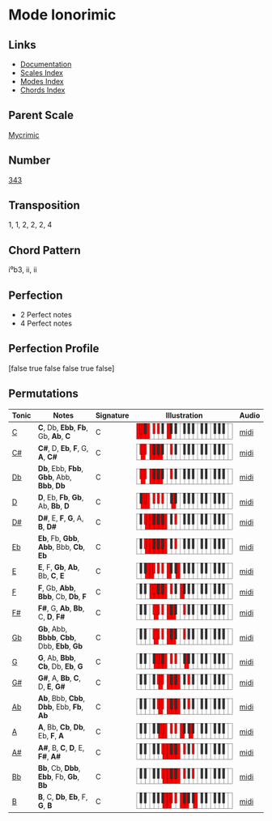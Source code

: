 # Mode Ionorimic

## Links

- [Documentation](README.md)
- [Scales Index](Scales.md)
- [Modes Index](Modes.md)
- [Chords Index](Chords.md)

## Parent Scale

[Mycrimic](ScaleMycrimic.md)

## Number

[343](https://ianring.com/musictheory/scales/343)

## Transposition

1, 1, 2, 2, 2, 4

## Chord Pattern

i⁰b3, ii, ii

## Perfection

- 2 Perfect notes
- 4 Perfect notes

## Perfection Profile

[false true false false true false]

## Permutations

| Tonic | Notes | Signature | Illustration | Audio |
|-------|-------|-----------|--------------|-------|
| [C](ModeCNaturalIonorimic.md) | **C**, Db, **Ebb**, **Fb**, Gb, **Ab**, **C** | C | ![CNaturalIonorimic](ModeCNaturalIonorimic.png) | [midi](https://github.com/edipermadi/music/blob/main/docs/ModeCNaturalIonorimic.mid?raw=true) |
| [C#](ModeCSharpIonorimic.md) | **C#**, D, **Eb**, **F**, G, **A**, **C#** | C | ![CSharpIonorimic](ModeCSharpIonorimic.png) | [midi](https://github.com/edipermadi/music/blob/main/docs/ModeCSharpIonorimic.mid?raw=true) |
| [Db](ModeDFlatIonorimic.md) | **Db**, Ebb, **Fbb**, **Gbb**, Abb, **Bbb**, **Db** | C | ![DFlatIonorimic](ModeDFlatIonorimic.png) | [midi](https://github.com/edipermadi/music/blob/main/docs/ModeDFlatIonorimic.mid?raw=true) |
| [D](ModeDNaturalIonorimic.md) | **D**, Eb, **Fb**, **Gb**, Ab, **Bb**, **D** | C | ![DNaturalIonorimic](ModeDNaturalIonorimic.png) | [midi](https://github.com/edipermadi/music/blob/main/docs/ModeDNaturalIonorimic.mid?raw=true) |
| [D#](ModeDSharpIonorimic.md) | **D#**, E, **F**, **G**, A, **B**, **D#** | C | ![DSharpIonorimic](ModeDSharpIonorimic.png) | [midi](https://github.com/edipermadi/music/blob/main/docs/ModeDSharpIonorimic.mid?raw=true) |
| [Eb](ModeEFlatIonorimic.md) | **Eb**, Fb, **Gbb**, **Abb**, Bbb, **Cb**, **Eb** | C | ![EFlatIonorimic](ModeEFlatIonorimic.png) | [midi](https://github.com/edipermadi/music/blob/main/docs/ModeEFlatIonorimic.mid?raw=true) |
| [E](ModeENaturalIonorimic.md) | **E**, F, **Gb**, **Ab**, Bb, **C**, **E** | C | ![ENaturalIonorimic](ModeENaturalIonorimic.png) | [midi](https://github.com/edipermadi/music/blob/main/docs/ModeENaturalIonorimic.mid?raw=true) |
| [F](ModeFNaturalIonorimic.md) | **F**, Gb, **Abb**, **Bbb**, Cb, **Db**, **F** | C | ![FNaturalIonorimic](ModeFNaturalIonorimic.png) | [midi](https://github.com/edipermadi/music/blob/main/docs/ModeFNaturalIonorimic.mid?raw=true) |
| [F#](ModeFSharpIonorimic.md) | **F#**, G, **Ab**, **Bb**, C, **D**, **F#** | C | ![FSharpIonorimic](ModeFSharpIonorimic.png) | [midi](https://github.com/edipermadi/music/blob/main/docs/ModeFSharpIonorimic.mid?raw=true) |
| [Gb](ModeGFlatIonorimic.md) | **Gb**, Abb, **Bbbb**, **Cbb**, Dbb, **Ebb**, **Gb** | C | ![GFlatIonorimic](ModeGFlatIonorimic.png) | [midi](https://github.com/edipermadi/music/blob/main/docs/ModeGFlatIonorimic.mid?raw=true) |
| [G](ModeGNaturalIonorimic.md) | **G**, Ab, **Bbb**, **Cb**, Db, **Eb**, **G** | C | ![GNaturalIonorimic](ModeGNaturalIonorimic.png) | [midi](https://github.com/edipermadi/music/blob/main/docs/ModeGNaturalIonorimic.mid?raw=true) |
| [G#](ModeGSharpIonorimic.md) | **G#**, A, **Bb**, **C**, D, **E**, **G#** | C | ![GSharpIonorimic](ModeGSharpIonorimic.png) | [midi](https://github.com/edipermadi/music/blob/main/docs/ModeGSharpIonorimic.mid?raw=true) |
| [Ab](ModeAFlatIonorimic.md) | **Ab**, Bbb, **Cbb**, **Dbb**, Ebb, **Fb**, **Ab** | C | ![AFlatIonorimic](ModeAFlatIonorimic.png) | [midi](https://github.com/edipermadi/music/blob/main/docs/ModeAFlatIonorimic.mid?raw=true) |
| [A](ModeANaturalIonorimic.md) | **A**, Bb, **Cb**, **Db**, Eb, **F**, **A** | C | ![ANaturalIonorimic](ModeANaturalIonorimic.png) | [midi](https://github.com/edipermadi/music/blob/main/docs/ModeANaturalIonorimic.mid?raw=true) |
| [A#](ModeASharpIonorimic.md) | **A#**, B, **C**, **D**, E, **F#**, **A#** | C | ![ASharpIonorimic](ModeASharpIonorimic.png) | [midi](https://github.com/edipermadi/music/blob/main/docs/ModeASharpIonorimic.mid?raw=true) |
| [Bb](ModeBFlatIonorimic.md) | **Bb**, Cb, **Dbb**, **Ebb**, Fb, **Gb**, **Bb** | C | ![BFlatIonorimic](ModeBFlatIonorimic.png) | [midi](https://github.com/edipermadi/music/blob/main/docs/ModeBFlatIonorimic.mid?raw=true) |
| [B](ModeBNaturalIonorimic.md) | **B**, C, **Db**, **Eb**, F, **G**, **B** | C | ![BNaturalIonorimic](ModeBNaturalIonorimic.png) | [midi](https://github.com/edipermadi/music/blob/main/docs/ModeBNaturalIonorimic.mid?raw=true) |
